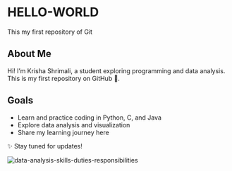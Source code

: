 # HELLO-WORLD
This my first repository of Git

## About Me
Hi! I’m Krisha Shrimali, a student exploring programming and data analysis.  
This is my first repository on GitHub 🚀.  

## Goals
- Learn and practice coding in Python, C, and Java  
- Explore data analysis and visualization  
- Share my learning journey here  

✨ Stay tuned for updates!

![data-analysis-skills-duties-responsibilities](https://github.com/user-attachments/assets/af6d300e-666c-41fe-a8cc-023597d9b849)
